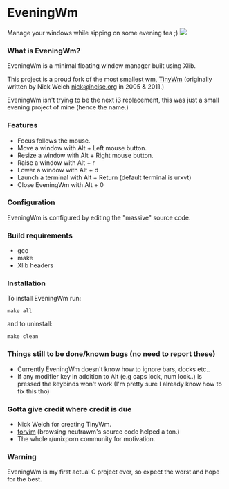 # EveningWm

Manage your windows while sipping on some evening tea ;)
![](scrot.png)

### What is EveningWm?
EveningWm is a minimal floating window manager built
using Xlib.

This project is a proud fork of the most smallest wm, [TinyWm](http://incise.org/tinywm.html)
(originally written by Nick Welch <nick@incise.org> in 2005 & 2011.)

EveningWm isn't trying to be the next i3 replacement, this was just a small evening project of mine (hence the name.)

### Features
* Focus follows the mouse.
* Move a window with Alt + Left mouse button.
* Resize a window with Alt + Right mouse button.
* Raise a window with Alt + r
* Lower a window with Alt + d
* Launch a terminal with Alt + Return (default terminal is urxvt)
* Close EveningWm with Alt + 0

### Configuration
EveningWm is configured by editing the "massive" source code.

### Build requirements
* gcc
* make
* Xlib headers

### Installation
To install EveningWm run:
```
make all
```

and to uninstall:
```
make clean
```

### Things still to be done/known bugs (no need to report these)
* Currently EveningWm doesn't know how to ignore bars, docks etc..
* If any modifier key in addition to Alt (e.g caps lock, num lock..) is pressed the keybinds won't work (I'm pretty sure I already know how to fix this tho)

### Gotta give credit where credit is due
* Nick Welch for creating TinyWm.
* [torvim](https://github.com/torvim) (browsing neutrawm's source code helped a ton.)
* The whole r/unixporn community for motivation.

### Warning
EveningWm is my first actual C project ever, so expect the worst and hope for the best.